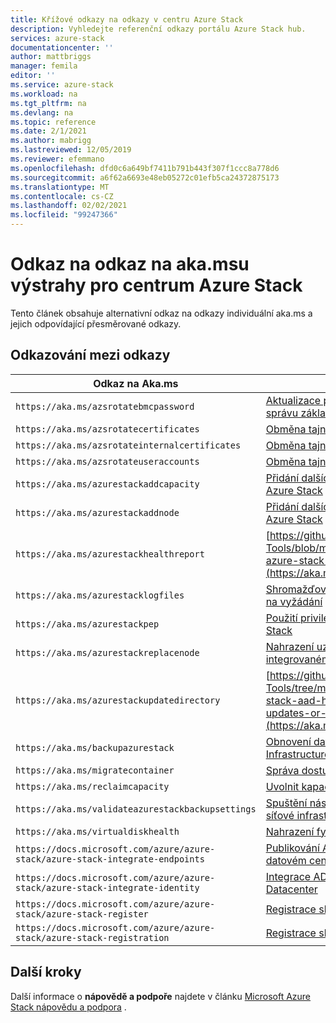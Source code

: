 ```yaml
---
title: Křížové odkazy na odkazy v centru Azure Stack
description: Vyhledejte referenční odkazy portálu Azure Stack hub.
services: azure-stack
documentationcenter: ''
author: mattbriggs
manager: femila
editor: ''
ms.service: azure-stack
ms.workload: na
ms.tgt_pltfrm: na
ms.devlang: na
ms.topic: reference
ms.date: 2/1/2021
ms.author: mabrigg
ms.lastreviewed: 12/05/2019
ms.reviewer: efemmano
ms.openlocfilehash: dfd0c6a649bf7411b791b443f307f1ccc8a778d6
ms.sourcegitcommit: a6f62a6693e48eb05272c01efb5ca24372875173
ms.translationtype: MT
ms.contentlocale: cs-CZ
ms.lasthandoff: 02/02/2021
ms.locfileid: "99247366"
---
```

# <a name="alerts-akams-link-reference-for-azure-stack-hub"></a>Odkaz na odkaz na aka.msu výstrahy pro centrum Azure Stack

Tento článek obsahuje alternativní odkaz na odkazy individuální aka.ms a jejich odpovídající přesměrované odkazy.

## <a name="link-cross-reference"></a>Odkazování mezi odkazy

| Odkaz na Aka.ms | Článek |
| --- | --- |
| `https://aka.ms/azsrotatebmcpassword` | [Aktualizace přihlašovacích údajů řadiče pro správu základní desky (BMC)](../../operator/azure-stack-rotate-secrets.md#update-the-bmc-credential) |
| `https://aka.ms/azsrotatecertificates` | [Obměna tajných klíčů ve službě Azure Stack](../../operator/azure-stack-rotate-secrets.md) |
| `https://aka.ms/azsrotateinternalcertificates` | [Obměna tajných klíčů ve službě Azure Stack](../../operator/azure-stack-rotate-secrets.md) |
| `https://aka.ms/azsrotateuseraccounts` | [Obměna tajných klíčů ve službě Azure Stack](../../operator/azure-stack-rotate-secrets.md) |
| `https://aka.ms/azurestackaddcapacity` | [Přidání dalších uzlů jednotek škálování ve službě Azure Stack](../../operator/azure-stack-add-scale-node.md) |
| `https://aka.ms/azurestackaddnode` | [Přidání dalších uzlů jednotek škálování ve službě Azure Stack](../../operator/azure-stack-add-scale-node.md) |
| `https://aka.ms/azurestackhealthreport` | [https://github.com/Azure/AzureStack-Tools/blob/master/Identity/README.md#retrieve-azure-stack-identity-health-report](https://aka.ms/aa708dy) |
| `https://aka.ms/azurestacklogfiles` | [Shromažďovat protokoly diagnostiky Azure Stack na vyžádání](../../operator/diagnostic-log-collection.md) |
| `https://aka.ms/azurestackpep` | [Použití privilegovaného koncového bodu v Azure Stack](../../operator/azure-stack-privileged-endpoint.md) |
| `https://aka.ms/azurestackreplacenode` | [Nahrazení uzlu jednotky škálování v integrovaném systému Azure Stack](../../operator/azure-stack-replace-node.md) |
| `https://aka.ms/azurestackupdatedirectory` | [https://github.com/Azure/AzureStack-Tools/tree/master/Identity#updating-the-azure-stack-aad-home-directory-after-installing-updates-or-new-resource-providers](https://aka.ms/aa700j2) |
| `https://aka.ms/backupazurestack` | [Obnovení dat v Azure Stack pomocí služby Infrastructure Backup](../../operator/azure-stack-backup-infrastructure-backup.md) |
| `https://aka.ms/migratecontainer` | [Správa dostupného místa](../../operator/azure-stack-manage-storage-shares.md#manage-available-space) |
| `https://aka.ms/reclaimcapacity` | [Uvolnit kapacitu](../../operator/azure-stack-manage-storage-accounts.md#reclaim) |
| `https://aka.ms/validateazurestackbackupsettings` | [Spuštění nástroje pro ověření pro otestování síťové infrastruktury](../../operator/azure-stack-diagnostic-test.md#run-validation-tool-to-test-infrastructure-backup-settings) |
| `https://aka.ms/virtualdiskhealth` | [Nahrazení fyzického disku v Azure Stack](../../operator/azure-stack-replace-disk.md) |
| `https://docs.microsoft.com/azure/azure-stack/azure-stack-integrate-endpoints` | [Publikování Azure Stackch služeb ve vašem datovém centru](../../operator/azure-stack-integrate-endpoints.md) |
| `https://docs.microsoft.com/azure/azure-stack/azure-stack-integrate-identity` | [Integrace AD FS identity s vaším Azure Stack Datacenter](../../operator/azure-stack-integrate-identity.md) |
| `https://docs.microsoft.com/azure/azure-stack/azure-stack-register` | [Registrace služby Azure Stack v Azure](../../operator/azure-stack-registration.md) |
| `https://docs.microsoft.com/azure/azure-stack/azure-stack-registration` | [Registrace služby Azure Stack v Azure](../../operator/azure-stack-registration.md) |

## <a name="next-steps"></a>Další kroky

Další informace o **nápovědě a podpoře** najdete v článku [Microsoft Azure Stack nápovědu a podpora](../../operator/azure-stack-help-and-support-overview.md) .
